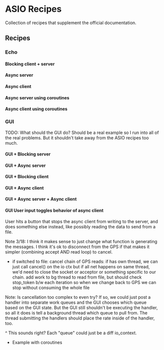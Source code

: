 # ASIO Recipes
Collection of recipes that supplement the official documentation.

## Recipes

### Echo
#### Blocking client + server
#### Async server
#### Async client
#### Async server using coroutines
#### Async client using coroutines

### GUI
TODO: What should the GUI do? Should be a real example so I run into all of the real
problems. But it shouldn't take away from the ASIO recipes too much.

#### GUI + Blocking server
#### GUI + Async server
#### GUI + Blocking client
#### GUI + Async client
#### GUI + Async server + Async client
#### GUI User input toggles behavior of async client
User hits a button that stops the async client from writing to the server, and does
something else instead, like possibly reading the data to send from a file.

Note 3/18: I think it makes sense to just change what function is generating the messages.
I think it's ok to disconnect from the GPS if that makes it simpler (combining accept AND read loop)
to cancel.
- if switched to file:
    cancel chain of GPS reads: if has own thread, we can just call cancel() on the io ctx
        but if all net happens on same thread, we'd need to close the socket or acceptor or something
        specific to our chain.
    add work to bg thread to read from file, but should check stop_token b/w each iteration so when
    we change back to GPS we can stop without consuming the whole file

Note: Is cancellation too complex
to even try? If so, we could just post a handler into separate work queues and the GUI
chooses which queue based on the GUI state. But the GUI still shouldn't be executing
the handler, so all it does is tell a background thread which queue to pull from.
The thread submitting the handlers should place the rate inside of the handler, too.

^ This sounds right? Each "queue" could just be a diff io_context.

- Example with coroutines

